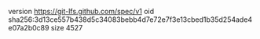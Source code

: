 version https://git-lfs.github.com/spec/v1
oid sha256:3d13ce557b438d5c34083bebb4d7e72e7f3e13cbed1b35d254ade4e07a2b0c89
size 4527
